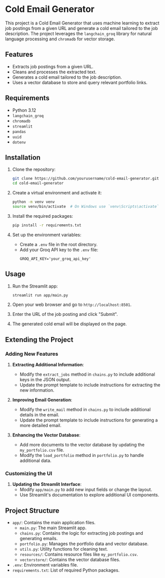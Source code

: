 # Cold Email Generator

This project is a Cold Email Generator that uses machine learning to extract job postings from a given URL and generate a cold email tailored to the job description. The project leverages the `langchain_groq` library for natural language processing and `chromadb` for vector storage.

## Features

- Extracts job postings from a given URL.
- Cleans and processes the extracted text.
- Generates a cold email tailored to the job description.
- Uses a vector database to store and query relevant portfolio links.

## Requirements

- Python 3.12
- `langchain_groq`
- `chromadb`
- `streamlit`
- `pandas`
- `uuid`
- `dotenv`

## Installation

1. Clone the repository:
    ```sh
    git clone https://github.com/yourusername/cold-email-generator.git
    cd cold-email-generator
    ```

2. Create a virtual environment and activate it:
    ```sh
    python -m venv venv
    source venv/bin/activate  # On Windows use `venv\Scripts\activate`
    ```

3. Install the required packages:
    ```sh
    pip install -r requirements.txt
    ```

4. Set up the environment variables:
    - Create a `.env` file in the root directory.
    - Add your Groq API key to the `.env` file:
        ```
        GROQ_API_KEY='your_groq_api_key'
        ```

## Usage

1. Run the Streamlit app:
    ```sh
    streamlit run app/main.py
    ```

2. Open your web browser and go to `http://localhost:8501`.

3. Enter the URL of the job posting and click "Submit".

4. The generated cold email will be displayed on the page.

## Extending the Project

### Adding New Features

1. **Extracting Additional Information**:
    - Modify the `extract_jobs` method in `chains.py` to include additional keys in the JSON output.
    - Update the prompt template to include instructions for extracting the new information.

2. **Improving Email Generation**:
    - Modify the `write_mail` method in `chains.py` to include additional details in the email.
    - Update the prompt template to include instructions for generating a more detailed email.

3. **Enhancing the Vector Database**:
    - Add more documents to the vector database by updating the `my_portfolio.csv` file.
    - Modify the `load_portfolio` method in `portfolio.py` to handle additional data.

### Customizing the UI

1. **Updating the Streamlit Interface**:
    - Modify `app/main.py` to add new input fields or change the layout.
    - Use Streamlit's documentation to explore additional UI components.

## Project Structure

- `app/`: Contains the main application files.
  - `main.py`: The main Streamlit app.
  - `chains.py`: Contains the logic for extracting job postings and generating emails.
  - `portfolio.py`: Manages the portfolio data and vector database.
  - `utils.py`: Utility functions for cleaning text.
  - `resources/`: Contains resource files like `my_portfolio.csv`.
  - `vectorstore/`: Contains the vector database files.
- `.env`: Environment variables file.
- `requirements.txt`: List of required Python packages.
